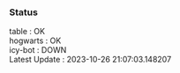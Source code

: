 ### Status


table : OK  
hogwarts : OK  
icy-bot : DOWN  
Latest Update : 2023-10-26 21:07:03.148207
